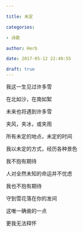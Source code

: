 ```yaml
---

title: 未定

categories:

- 诗歌

author: Herb

date: 2017-05-12 22:49:55

draft: true
---
```


我这一生见过许多雪

在北如沙，在南如絮

未来也将遇到许多雪

夹风，夹冰，或夹雨



所有未定的地点，未定的时间

我以未定的方式，经历各种景色

我不抱有期待

人对全然未知的命运并不忧虑



我也不抱有期待

守到雪花落在你的发间

这唯一确凿的一点

更我无法释怀